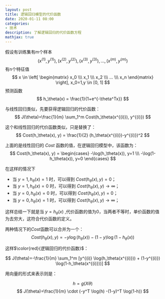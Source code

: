 ```yaml
---
layout: post
title: 逻辑回归模型的代价函数
date: 2020-01-11 08:00
categories:
- 技术
description: 了解逻辑回归的代价函数方程
mathjax: true
---
```


假设有训练集有m个样本
$$ (x^{(1)},y^{(1)}),(x^{(2)},y^{(2)}),(x^{(3)},y^{(3)}),...,(x^{(m)},y^{(m)}) $$
有n个特征值
$$ x \in \left[ \begin{matrix} x_0 \\\ x_1 \\\ x_2 \\\ ... \\\ x_n \end{matrix} \right], x_0=1,y \in [0, 1] $$
预测函数
$$ h_\theta(x) = \frac{1}{1+e^{-\theta^Tx}} $$

与线性回归类似，先要获得逻辑回归的代价函数：
$$ J(\theta)=\frac{1}{m} \sum_1^m Cost(h_\theta(x^{(i)}), y^{(i)}) $$

这个和线性回归的代价函数类似，只是替换了：
$$ Cost(h_\theta(x), y) = \frac{1}{2} (h_\theta(x^{(i)})-y^{(i)})^2 $$

上面的是线性回归的 $Cost$ 函数的值，在逻辑回归模型中，该函数为：
$$ Cost(h_\theta(x), y) = \begin{cases} -\log(h_\theta(x)), y=1 \\\ -\log(1-h_\theta(x)), y=0 \end{cases} $$

在这样的情况下
- 当 $y=1, h_\theta(x)=1$ 时，可以得到 $Cost(h_\theta(x), y)=0$；
- 当 $y=1, h_\theta(x)=0$ 时，可以得到 $Cost(h_\theta(x), y)→\infty$；
- 当 $y=0, h_\theta(x)=0$ 时，可以得到 $Cost(h_\theta(x), y)=0$；
- 当 $y=0, h_\theta(x)=1$ 时，可以得到 $Cost(h_\theta(x), y)→\infty$；

这样总结一下就是当 $y=h_\theta(x)$ ,代价函数的值为0，当两者不等时，单价函数的值为去穷大，这符合代价函数的定义。

两种情况下的$Cost$函数可以合并为一个：
$$ Cost(h_\theta(x), y) = -y \log(h_\theta(x)) - (1-y) \log(1-h_\theta(x)) $$

这样$\color{red}{逻辑回归的代价函数}$：

$$ J(\theta)=-\frac{1}{m} \sum_1^m [y^{(i)} \log(h_\theta(x^{(i)})) + (1-y^{(i)}) \log(1-h_\theta(x^{(i)}))]  $$

用向量的形式来表示则是：

$$ h = g(X\theta) $$
$$ J(\theta)=\frac{1}{m} \cdot (-y^T \log(h) -(1-y)^T \log(1-h)) $$

